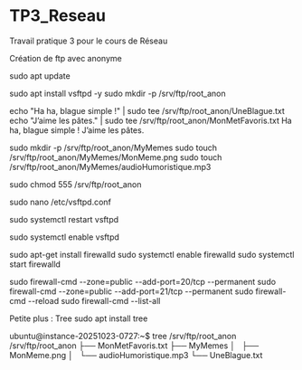# TP3_Reseau
Travail pratique 3 pour le cours de Réseau

Création de ftp avec anonyme 

sudo apt update

sudo apt install vsftpd -y
sudo mkdir -p /srv/ftp/root_anon

echo "Ha ha, blague simple !" | sudo tee /srv/ftp/root_anon/UneBlague.txt
echo "J’aime les pâtes." | sudo tee /srv/ftp/root_anon/MonMetFavoris.txt
Ha ha, blague simple !
J’aime les pâtes.

sudo mkdir -p /srv/ftp/root_anon/MyMemes
sudo touch /srv/ftp/root_anon/MyMemes/MonMeme.png
sudo touch /srv/ftp/root_anon/MyMemes/audioHumoristique.mp3

sudo chmod 555 /srv/ftp/root_anon

sudo nano /etc/vsftpd.conf

sudo systemctl restart vsftpd

sudo systemctl enable vsftpd

sudo apt-get install firewalld
 sudo systemctl enable firewalld
 sudo systemctl start firewalld

 sudo firewall-cmd --zone=public --add-port=20/tcp --permanent
 sudo firewall-cmd --zone=public --add-port=21/tcp --permanent
 sudo firewall-cmd --reload
 sudo firewall-cmd --list-all

 Petite plus : Tree 
 sudo apt install tree

 ubuntu@instance-20251023-0727:~$ tree /srv/ftp/root_anon
/srv/ftp/root_anon
├── MonMetFavoris.txt
├── MyMemes
│   ├── MonMeme.png
│   └── audioHumoristique.mp3
└── UneBlague.txt
